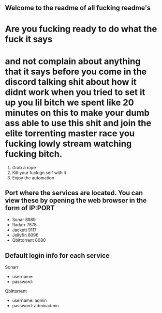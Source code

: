 ## Welcome to the readme of all fucking readme's

# Are you fucking ready to do what the fuck it says
# and not complain about anything that it says before you come in the discord talking shit about how it didnt work when you tried to set it up you lil bitch we spent like 20 minutes on this to make your dumb ass able to use this shit and join the elite torrenting master race you fucking lowly stream watching fucking bitch.


1. Grab a rope
2. Kill your fuckign self with it
3. Enjoy the automation

## Port where the services are located. You can view these by opening the web browser in the form of IP:PORT

- Sonar       8989
- Radarr       7878
- Jackett      9117
- Jellyfin     8096
- Qbittorrent  8080

## Default login info for each service

Sonarr
- username:
- password:

Qbittorrent
- username: admin
- password: adminadmin
